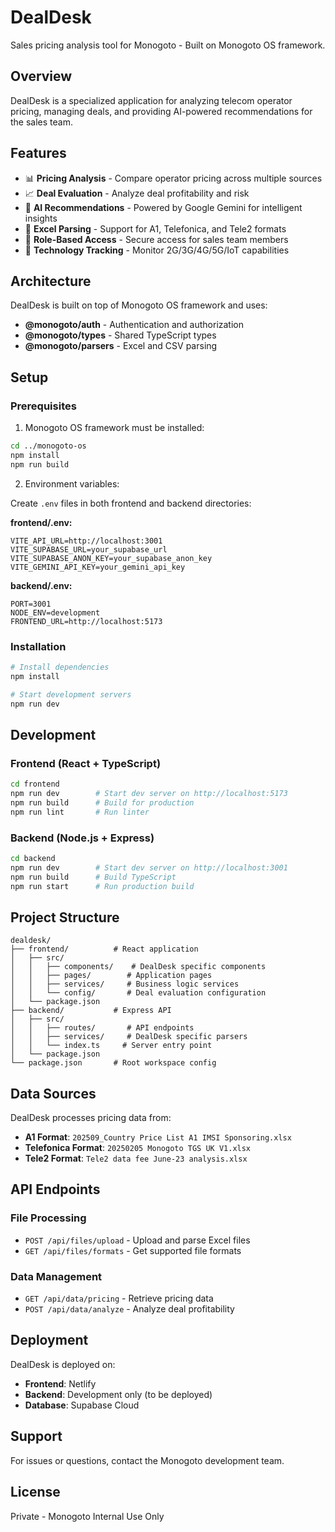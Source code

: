 # DealDesk

Sales pricing analysis tool for Monogoto - Built on Monogoto OS framework.

## Overview

DealDesk is a specialized application for analyzing telecom operator pricing, managing deals, and providing AI-powered recommendations for the sales team.

## Features

- 📊 **Pricing Analysis** - Compare operator pricing across multiple sources
- 📈 **Deal Evaluation** - Analyze deal profitability and risk
- 🤖 **AI Recommendations** - Powered by Google Gemini for intelligent insights
- 📁 **Excel Parsing** - Support for A1, Telefonica, and Tele2 formats
- 🔐 **Role-Based Access** - Secure access for sales team members
- 📱 **Technology Tracking** - Monitor 2G/3G/4G/5G/IoT capabilities

## Architecture

DealDesk is built on top of Monogoto OS framework and uses:
- **@monogoto/auth** - Authentication and authorization
- **@monogoto/types** - Shared TypeScript types
- **@monogoto/parsers** - Excel and CSV parsing

## Setup

### Prerequisites

1. Monogoto OS framework must be installed:
```bash
cd ../monogoto-os
npm install
npm run build
```

2. Environment variables:

Create `.env` files in both frontend and backend directories:

**frontend/.env:**
```env
VITE_API_URL=http://localhost:3001
VITE_SUPABASE_URL=your_supabase_url
VITE_SUPABASE_ANON_KEY=your_supabase_anon_key
VITE_GEMINI_API_KEY=your_gemini_api_key
```

**backend/.env:**
```env
PORT=3001
NODE_ENV=development
FRONTEND_URL=http://localhost:5173
```

### Installation

```bash
# Install dependencies
npm install

# Start development servers
npm run dev
```

## Development

### Frontend (React + TypeScript)
```bash
cd frontend
npm run dev        # Start dev server on http://localhost:5173
npm run build      # Build for production
npm run lint       # Run linter
```

### Backend (Node.js + Express)
```bash
cd backend
npm run dev        # Start dev server on http://localhost:3001
npm run build      # Build TypeScript
npm run start      # Run production build
```

## Project Structure

```
dealdesk/
├── frontend/          # React application
│   ├── src/
│   │   ├── components/    # DealDesk specific components
│   │   ├── pages/        # Application pages
│   │   ├── services/     # Business logic services
│   │   └── config/       # Deal evaluation configuration
│   └── package.json
├── backend/           # Express API
│   ├── src/
│   │   ├── routes/       # API endpoints
│   │   ├── services/     # DealDesk specific parsers
│   │   └── index.ts     # Server entry point
│   └── package.json
└── package.json       # Root workspace config
```

## Data Sources

DealDesk processes pricing data from:
- **A1 Format**: `202509_Country Price List A1 IMSI Sponsoring.xlsx`
- **Telefonica Format**: `20250205 Monogoto TGS UK V1.xlsx`
- **Tele2 Format**: `Tele2 data fee June-23 analysis.xlsx`

## API Endpoints

### File Processing
- `POST /api/files/upload` - Upload and parse Excel files
- `GET /api/files/formats` - Get supported file formats

### Data Management
- `GET /api/data/pricing` - Retrieve pricing data
- `POST /api/data/analyze` - Analyze deal profitability

## Deployment

DealDesk is deployed on:
- **Frontend**: Netlify
- **Backend**: Development only (to be deployed)
- **Database**: Supabase Cloud

## Support

For issues or questions, contact the Monogoto development team.

## License

Private - Monogoto Internal Use Only